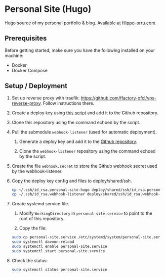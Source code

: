 # Personal Site (Hugo)
Hugo source of my personal portfolio & blog. Available at [filippo-orru.com](https://filippo-orru.com/).

## Prerequisites

Before getting started, make sure you have the following installed on your machine:

- Docker
- Docker Compose

## Setup / Deployment

1. Set up reverse proxy with traefik: https://github.com/ffactory-ofcl/vps-reverse-proxy. Follow instructions there.

1. Create a deploy key using [this script](https://gist.github.com/ffactory-ofcl/a4dcfc7a68c0b8d35487aa8297e98128) and add it to the Github repository.

1. Clone this repository using the command echoed by the script.

1. Pull the submodule `webhook-listener` (used for automatic deployment).
    
    1. Generate a deploy key and add it to the [Github repository](https://github.com/ffactory-ofcl/webhook-listener).

    2. Clone the `webhook-listener` repository using the command echoed by the script.

1. Create the file `webhook.secret` to store the Github webhook secret used by the webhook-listener.

1. Copy the deploy key config and files to deploy/shared/ssh.

    ```bash
    cp ~/.ssh/id_rsa.personal-site-hugo deploy/shared/ssh/id_rsa.personal-site-hugo
    cp ~/.ssh/id_rsa.webhook-listener deploy/shared/ssh/id_rsa.webhook-listener
    ```

1. Create systemd service file.

    1. Modify `WorkingDirectory` in `personal-site.service` to point to the root of this repository.

    2. Copy the file:

    ```bash
    sudo cp personal-site.service /etc/systemd/system/personal-site.service
    sudo systemctl daemon-reload
    sudo systemctl enable personal-site.service
    sudo systemctl start personal-site.service
    ```

1. Check the status:
    
    ```bash
    sudo systemctl status personal-site.service
    ```
